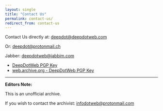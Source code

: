 ```yaml
---
layout: single
title: "Contact Us"
permalink: contact-us/
redirect_from: contact-us
---
```



Contact Us directly at:  deepdot@deepdotweb.com

Or: deepdot@protonmail.ch

Jabber: deepdotweb@jabbim.com

* [DeepDotWeb PGP Key](gir.pub/deepdotweb/deepdotweb-pgp-key/)
* [web.archive.org - DeepDotWeb PGP Key](https://web.archive.org/web/20190212015104/https://www.deepdotweb.com/our-pgp-key/)

---

**Editors Note:**

This is an unofficial archive.

If you wish to contact the archivist: infodotweb@protonmail.com